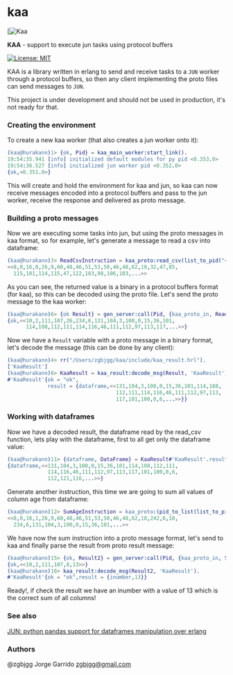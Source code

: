 # kaa
[![Kaa](https://user-images.githubusercontent.com/1471055/28333979-4c770d16-6bbf-11e7-90b1-a394d6e7e414.png)

**KAA** - support to execute jun tasks using protocol buffers

[![License: MIT](https://img.shields.io/github/license/zgbjgg/kaa.svg)](https://raw.githubusercontent.com/zgbjgg/kaa/master/LICENSE)

KAA is a library written in erlang to send and receive tasks to a `JUN` worker through a protocol buffers, so then any client implementing the proto files can send messages to `JUN`.

This project is under development and should not be used in production, it's not ready for that.

### Creating the environment

To create a new kaa worker (that also creates a jun worker onto it):

```erlang
(kaa@hurakann)1> {ok, Pid} = kaa_main_worker:start_link().
19:54:35.941 [info] initialized default modules for py pid <0.353.0>
19:54:36.527 [info] initialized jun worker pid <0.352.0>
{ok,<0.351.0>}
```

This will create and hold the environment for kaa and jun, so kaa can now receive messages encoded into a protocol buffers and pass to the jun worker, receive the response and delivered as proto message.

### Building a proto messages

Now we are executing some tasks into jun, but using the proto messages in kaa format, so for example, let's generate a message to read a csv into dataframe:

```erlang
(kaa@hurakann)3> ReadCsvInstruction = kaa_proto:read_csv(list_to_pid("<0.352.0>"), "/file.csv").
<<8,0,16,0,26,9,60,48,46,51,53,50,46,48,62,10,32,47,85,
  115,101,114,115,47,122,103,98,106,103,...>>
```

As you can see, the returned value is a binary in a protocol buffers format (for kaa), so this can be decoded using the proto file. Let's send the proto message to the kaa worker:

```erlang
(kaa@hurakann)6> {ok Result} = gen_server:call(Pid, {kaa_proto_in, ReadCsvInstruction}).
{ok,<<10,2,111,107,26,234,6,131,104,3,100,0,15,36,101,
      114,108,112,111,114,116,46,111,112,97,113,117,...>>}
```

Now we have a `Result` variable with a proto message in a binary format, let's decode the message (this can be done by any client):

```erlang
(kaa@hurakann)4> rr("/Users/zgbjgg/kaa/include/kaa_result.hrl").
['KaaResult']
(kaa@hurakann)8> KaaResult = kaa_result:decode_msg(Result, 'KaaResult').                             
#'KaaResult'{ok = "ok",
             result = {dataframe,<<131,104,3,100,0,15,36,101,114,108,
                                   112,111,114,116,46,111,112,97,113,
                                   117,101,100,0,6,...>>}}
```

### Working with dataframes

Now we have a decoded result, the dataframe read by the read_csv function, lets play with the dataframe, first to all get only the dataframe value:

```erlang
(kaa@hurakann)11> {dataframe, DataFrame} = KaaResult#'KaaResult'.result. 
{dataframe,<<131,104,3,100,0,15,36,101,114,108,112,111,
             114,116,46,111,112,97,113,117,101,100,0,6,
             112,121,116,...>>}
```

Generate another instruction, this time we are going to sum all values of column age from dataframe:

```erlang
(kaa@hurakann)12> SumAgeInstruction = kaa_proto:(pid_to_list(list_to_pid("<0.352.0>")), DataFrame, sum, "age").  
<<8,0,16,1,26,9,60,48,46,51,53,50,46,48,62,18,242,6,10,
  234,6,131,104,3,100,0,15,36,101,...>>
```

We have now the sum instruction into a proto message format, let's send to kaa and finally parse the result from proto result message:

```erlang
(kaa@hurakann)15> {ok, Result2} = gen_server:call(Pid, {kaa_proto_in, SumAgeInstruction}).
{ok,<<10,2,111,107,8,13>>}
(kaa@hurakann)16> kaa_result:decode_msg(Result2, 'KaaResult').                                                              
#'KaaResult'{ok = "ok",result = {inumber,13}}
```

Ready!, if check the result we have an inumber with a value of 13 which is the correct sum of all columns!

### See also

[JUN: python pandas support for dataframes manipulation over erlang](https://github.com/zgbjgg/jun)

### Authors

@zgbjgg Jorge Garrido <zgbjgg@gmail.com>



